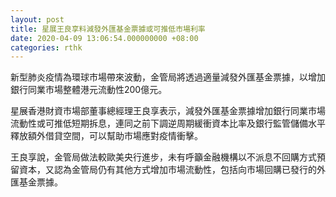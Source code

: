 ```yaml
---
layout: post
title: 星展王良享料減發外匯基金票據或可推低市場利率
date: 2020-04-09 13:06:54.000000000 +08:00
categories: rthk
---
```


新型肺炎疫情為環球市場帶來波動，金管局將透過適量減發外匯基金票據，以增加銀行同業市場整體港元流動性200億元。

星展香港財資市場部董事總經理王良享表示，減發外匯基金票據增加銀行同業市場流動性或可推低短期拆息，連同之前下調逆周期緩衝資本比率及銀行監管儲備水平釋放額外借貸空間，可以幫助市場應對疫情衝擊。

王良享說，金管局做法較歐美央行進步，未有呼籲金融機構以不派息不回購方式預留資本，又認為金管局仍有其他方式增加市場流動性，包括向市場回購已發行的外匯基金票據。
